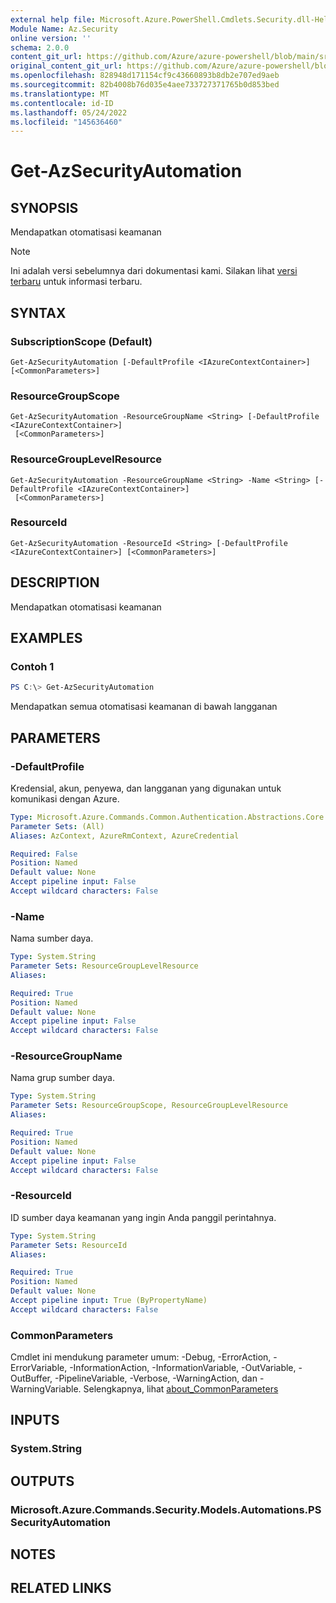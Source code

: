 ```yaml
---
external help file: Microsoft.Azure.PowerShell.Cmdlets.Security.dll-Help.xml
Module Name: Az.Security
online version: ''
schema: 2.0.0
content_git_url: https://github.com/Azure/azure-powershell/blob/main/src/Security/Security/help/Get-AzSecurityAutomation.md
original_content_git_url: https://github.com/Azure/azure-powershell/blob/main/src/Security/Security/help/Get-AzSecurityAutomation.md
ms.openlocfilehash: 828948d171154cf9c43660893b8db2e707ed9aeb
ms.sourcegitcommit: 82b4008b76d035e4aee733727371765b0d853bed
ms.translationtype: MT
ms.contentlocale: id-ID
ms.lasthandoff: 05/24/2022
ms.locfileid: "145636460"
---
```

# Get-AzSecurityAutomation

## SYNOPSIS
Mendapatkan otomatisasi keamanan

> [!NOTE]
>Ini adalah versi sebelumnya dari dokumentasi kami. Silakan lihat [versi terbaru](/powershell/module/az.security/get-azsecurityautomation) untuk informasi terbaru.

## SYNTAX

### SubscriptionScope (Default)
```
Get-AzSecurityAutomation [-DefaultProfile <IAzureContextContainer>] [<CommonParameters>]
```

### ResourceGroupScope
```
Get-AzSecurityAutomation -ResourceGroupName <String> [-DefaultProfile <IAzureContextContainer>]
 [<CommonParameters>]
```

### ResourceGroupLevelResource
```
Get-AzSecurityAutomation -ResourceGroupName <String> -Name <String> [-DefaultProfile <IAzureContextContainer>]
 [<CommonParameters>]
```

### ResourceId
```
Get-AzSecurityAutomation -ResourceId <String> [-DefaultProfile <IAzureContextContainer>] [<CommonParameters>]
```

## DESCRIPTION
Mendapatkan otomatisasi keamanan

## EXAMPLES

### Contoh 1
```powershell
PS C:\> Get-AzSecurityAutomation
```

Mendapatkan semua otomatisasi keamanan di bawah langganan

## PARAMETERS

### -DefaultProfile
Kredensial, akun, penyewa, dan langganan yang digunakan untuk komunikasi dengan Azure.

```yaml
Type: Microsoft.Azure.Commands.Common.Authentication.Abstractions.Core.IAzureContextContainer
Parameter Sets: (All)
Aliases: AzContext, AzureRmContext, AzureCredential

Required: False
Position: Named
Default value: None
Accept pipeline input: False
Accept wildcard characters: False
```

### -Name
Nama sumber daya.

```yaml
Type: System.String
Parameter Sets: ResourceGroupLevelResource
Aliases:

Required: True
Position: Named
Default value: None
Accept pipeline input: False
Accept wildcard characters: False
```

### -ResourceGroupName
Nama grup sumber daya.

```yaml
Type: System.String
Parameter Sets: ResourceGroupScope, ResourceGroupLevelResource
Aliases:

Required: True
Position: Named
Default value: None
Accept pipeline input: False
Accept wildcard characters: False
```

### -ResourceId
ID sumber daya keamanan yang ingin Anda panggil perintahnya.

```yaml
Type: System.String
Parameter Sets: ResourceId
Aliases:

Required: True
Position: Named
Default value: None
Accept pipeline input: True (ByPropertyName)
Accept wildcard characters: False
```

### CommonParameters
Cmdlet ini mendukung parameter umum: -Debug, -ErrorAction, -ErrorVariable, -InformationAction, -InformationVariable, -OutVariable, -OutBuffer, -PipelineVariable, -Verbose, -WarningAction, dan -WarningVariable. Selengkapnya, lihat [about_CommonParameters](http://go.microsoft.com/fwlink/?LinkID=113216)

## INPUTS

### System.String

## OUTPUTS

### Microsoft.Azure.Commands.Security.Models.Automations.PSSecurityAutomation

## NOTES

## RELATED LINKS
